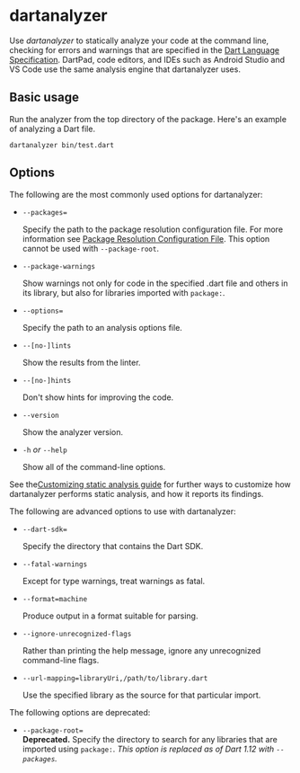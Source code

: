# dartanalyzer

Use _dartanalyzer_ to statically analyze your code at the command line,
checking for errors and warnings that are specified in the
[Dart Language Specification](https://dart.dev/guides/language/spec).
DartPad, code editors, and IDEs such as Android Studio and VS Code
use the same analysis engine that dartanalyzer uses.

## Basic usage

Run the analyzer from the top directory of the package.
Here's an example of analyzing a Dart file.

```
dartanalyzer bin/test.dart
```

## Options

The following are the most commonly used options for dartanalyzer:

* `--packages=`

  Specify the path to the package resolution configuration file.
  For more information see
  [Package Resolution Configuration File](https://github.com/lrhn/dep-pkgspec/blob/master/DEP-pkgspec.md).
  This option cannot be used with `--package-root`.

* `--package-warnings`

  Show warnings not only for code in the specified .dart file and
  others in its library, but also for libraries imported with `package:`.

* `--options=`

  Specify the path to an analysis options file.

* `--[no-]lints`

  Show the results from the linter.

* `--[no-]hints`

  Don't show hints for improving the code.

* `--version`

  Show the analyzer version.

* `-h` _or_ `--help`

  Show all of the command-line options.

See the[Customizing static analysis
guide](https://dart.dev/guides/language/analysis-options) for further ways to
customize how dartanalyzer performs static analysis, and how it reports its
findings.

The following are advanced options to use with dartanalyzer:

* `--dart-sdk=`

  Specify the directory that contains the Dart SDK.

* `--fatal-warnings`

  Except for type warnings, treat warnings as fatal.

* `--format=machine`

  Produce output in a format suitable for parsing.

* `--ignore-unrecognized-flags`

  Rather than printing the help message, ignore any unrecognized command-line
  flags.

* `--url-mapping=libraryUri,/path/to/library.dart`

  Use the specified library as the source for that particular import.

The following options are deprecated:

* `--package-root=`<br>
  **Deprecated.** Specify the directory to search for any libraries that are
  imported using `package:`. _This option is replaced as of Dart 1.12 with
  `--packages`._
